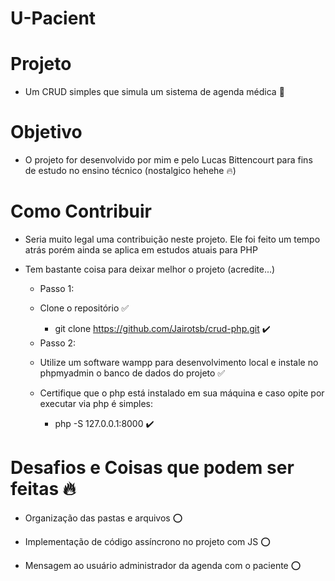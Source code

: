 # U-Pacient

 # Projeto

 - Um CRUD simples que simula um sistema de agenda médica :purple_heart:

 # Objetivo

 - O projeto for desenvolvido por mim e pelo Lucas Bittencourt para fins de estudo no ensino técnico (nostalgico hehehe :fire:)


 # Como Contribuir 

 - Seria  muito legal uma contribuição neste projeto. Ele foi feito um tempo atrás porém ainda se aplica em estudos atuais para PHP 
 
 - Tem bastante coisa para deixar melhor o projeto (acredite...)
 

    * Passo 1: 

     - Clone o repositório :white_check_mark:

        - git clone https://github.com/Jairotsb/crud-php.git :heavy_check_mark:

    * Passo 2: 

     - Utilize um software wampp para desenvolvimento local e instale no phpmyadmin o banco de dados do projeto :white_check_mark:

     - Certifique que o php está instalado em sua máquina e caso opite por executar via php é simples: 

        - php -S 127.0.0.1:8000 :heavy_check_mark:

 # Desafios e Coisas que podem ser feitas :fire:

 * Organização das pastas e arquivos :o:

 * Implementação de código assíncrono no projeto com JS :o:

 * Mensagem ao usuário administrador da agenda com o paciente :o:


      

